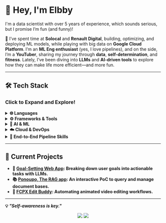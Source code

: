 # 👋 Hey, I'm Elbby  

I'm a data scientist with over 5 years of experience, which sounds serious, but I promise I’m fun (and funny)!  

🌟 I’ve spent time at **Solocal** and **Renault Digital**, building, optimizing, and deploying ML models, while playing with big data on **Google Cloud Platform**. I’m an **ML Eng enthusiast** (yes, I love pipelines), and on the side, I’m a **YouTuber**, sharing my journey through **data**, **self-determination**, and **fitness**. Lately, I’ve been diving into **LLMs** and **AI-driven tools** to explore how they can make life more efficient—and more fun.  

---

## 🛠️ Tech Stack  

### Click to Expand and Explore!  

<details>
  <summary><b>🌐 Languages</b></summary>
  <p align="center">
    <img src="https://skillicons.dev/icons?i=python,mysql,typescript,bash,c,cpp" />
  </p>
  <br />
  <p>
    <ul>
      <li><b>Python</b> 🐍 (Pandas, NumPy, Scikit-learn, TensorFlow, Keras), <b>TypeScript</b> 🌐</li>
      <li><b>SQL</b>, <b>Bash</b>, <b>C/C++</b></li>
    <ul>
  </p>
</details>

<details>
  <summary><b>⚙️ Frameworks & Tools</b></summary>
  <p align="center">
    <img src="https://skillicons.dev/icons?i=fastapi,flask,nextjs,tailwindcss,git" />
  </p>
  <br />
  <p>
    <ul>
      <li><b>FastAPI</b> ⚡, <b>Flask</b>, <b>Next.js</b> 🚀, <b>TailwindCSS</b> 🎨, <b>Git<b/></li>
    </ul>
  </p>
</details>

<details>
  <summary><b>🤖 AI & ML</b></summary>
  <p align="center">
    <img src="https://skillicons.dev/icons?i=tensorflow" />
  </p>
  <br />
  <p>
    <ul>
      <li>Linear models, Tree-based models, CNNs, Bayesian Inference with MCMC</li>
      <li><b>NLP</b>, <b>LLMs</b>, and <b>Computer Vision</b> (Mask R-CNN) 🤖</li>
    </ul>
  </p>
</details>

<details>
  <summary><b>☁️ Cloud & DevOps</b></summary>
  <p align="center">
    <img src="https://skillicons.dev/icons?i=gcp,github,gitlab,docker,terraform,aws" />
  </p>
  <br />
  <p>
    <ul>
      <li><b>Google Cloud Platform</b> (App Engine, Vertex AI, BigQuery, PubSub, Dataflow, Cloud Run)<br /></li>
      <li><b>Docker</b> 🐳, <b>Airflow</b>, <b>GitLab/GitHub CI</b>, <b>CloudBuild</b>, <b>Terraform</b></li>
  </p>
</details>

<details>
  <summary><b>🔗 End-to-End Pipeline Skills</b></summary>
  <p>
    <ul>
      <li>Pipeline development, Data validation, CI/CD integration</li>
    <ul/>
  </p>
</details>

---

## 🎯 Current Projects  

- **🌟 [Goal-Setting Web App](https://github.com/bybysker/goal-tracker)**: Breaking down user goals into actionable tasks with LLMs.  
- **📚 [Ponoupo, The RAG app](https://github.com/bybysker/PONOUPO)**: An interactive PoC to query and manage document bases.  
- **🎥 [FCPX Edit Buddy](https://github.com/bybysker/fcpx-edit-buddy)**: Automating animated video editing workflows.  

---

💡 *"Self-awareness is key."*  

<p align="center">
  <a href="https://github.com/bybysker" target="_blank"><img src="https://img.shields.io/github/followers/bybysker?style=social" /></a>
  <a href="https://www.youtube.com/@Bybysker" target="_blank"><img src="https://img.shields.io/youtube/channel/views/Bybysker?style=social" /></a>
</p>
